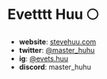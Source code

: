 # Evetttt Huu 🌕

- **website**: [stevehuu.com](https://stevehuu.com/)
- **twitter**: [@master_huhu](https://twitter.com/master_huhu)
- **ig**: [@evets.huu](https://www.instagram.com/stevey.huu/)
- **discord**: master_huhu
